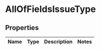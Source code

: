 # AllOfFieldsIssueType

## Properties
Name | Type | Description | Notes
------------ | ------------- | ------------- | -------------
